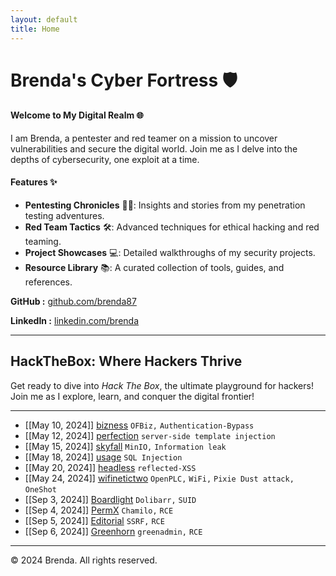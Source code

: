 ```yaml
---
layout: default
title: Home
---
```



# Brenda's Cyber Fortress 🛡️
#### Welcome to My Digital Realm 🌐
I am Brenda, a pentester and red teamer on a mission to uncover vulnerabilities and secure the digital world. Join me as I delve into the depths of cybersecurity, one exploit at a time.

#### Features ✨

- **Pentesting Chronicles** 🕵️‍♀️: Insights and stories from my penetration testing adventures.
- **Red Team Tactics** 🛠️: Advanced techniques for ethical hacking and red teaming.
- **Project Showcases** 💻: Detailed walkthroughs of my security projects.
- **Resource Library** 📚: A curated collection of tools, guides, and references.

<p><strong>GitHub :</strong> <a href="https://github.com/brenda87">github.com/brenda87</a></p>
<p><strong>LinkedIn :</strong> <a href="https://www.linkedin.com/in/brenda-kawira-162875222/">linkedin.com/brenda</a></p>


* * *


## HackTheBox: Where Hackers Thrive
<p>Get ready to dive into <em>Hack The Box</em>, the ultimate playground for hackers! Join me as I explore, learn, and conquer the digital frontier!</p>
<hr>

- [[May 10, 2024]] [bizness](posts/hackthebox/bizness.md) `OFBiz,` `Authentication-Bypass`
- [[May 12, 2024]] [perfection](posts/hackthebox/perfection.md) `server-side template injection` 
- [[May 15, 2024]] [skyfall](posts/hackthebox/skyfall.md) `MinIO,` `Information leak`
- [[May 18, 2024]] [usage](posts/hackthebox/usage.md) `SQL Injection`
- [[May 20, 2024]] [headless](posts/hackthebox/headless.md) `reflected-XSS`
- [[May 24, 2024]] [wifinetictwo](posts/hackthebox/wifinetictwo.md) `OpenPLC,` `WiFi,` `Pixie Dust attack,` `OneShot`
- [[Sep 3, 2024]] [Boardlight](posts/hackthebox/boardlight.md) `Dolibarr,` `SUID`
- [[Sep 4, 2024]] [PermX](posts/hackthebox/permx.md) `Chamilo,` `RCE`
- [[Sep 5, 2024]] [Editorial](posts/hackthebox/editorial.md) `SSRF,` `RCE`
- [[Sep 6, 2024]] [Greenhorn](posts/hackthebox/greenhorn.md) `greenadmin,` `RCE`

* * *


<footer>
    <p>&copy; 2024 Brenda. All rights reserved.</p>
  </footer>
